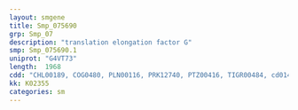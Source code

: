```yaml
---
layout: smgene
title: Smp_075690
grp: Smp_07
description: "translation elongation factor G"
smp: Smp_075690.1
uniprot: "G4VT73"
length:  1968
cdd: "CHL00189, COG0480, PLN00116, PRK12740, PTZ00416, TIGR00484, cd01434, cd01886, cd04091, cd04097, cl02785, cl02787, cl02789, cl20541, cl21455, pfam00009, pfam00679, pfam03144, pfam03764, pfam14492, smart00838, smart00889"
kk: K02355
categories: sm
---
```

